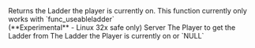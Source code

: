 <function name="GetLadder" parent="HolyLib" type="libraryfunc">
	<description>
		Returns the Ladder the player is currently on.
		<note>
			This function currently only works with `func_useableladder`<br>
			(**Experimental** - Linux 32x safe only)
		</note>
		<added version="0.7"></added>
	</description>
	<realm>Server</realm>
	<args>
		<arg name="ply" type="Player">The Player to get the Ladder from</arg>
	</args>
	<rets>
		<ret name="ladder" type="Entity">The Ladder the Player is currently on or `NULL`</ret>
	</rets>
</function>